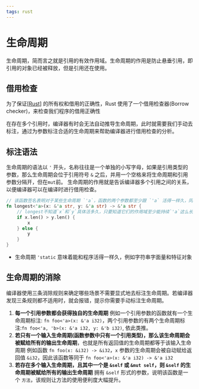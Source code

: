 ```yaml
---
tags: rust
---
```

# 生命周期

生命周期，简而言之就是引用的有效作用域。生命周期的作用是防止悬垂引用，即引用的对象已经被释放，但是引用还在使用。

## 借用检查

为了保证[[Rust]] 的所有权和借用的正确性，Rust 使用了一个借用检查器(Borrow checker)，来检查我们程序的借用正确性

在存在多个引用时，编译器有时会无法自动推导生命周期，此时就需要我们手动去标注，通过为参数标注合适的生命周期来帮助编译器进行借用检查的分析。

## 标注语法

生命周期的语法以 `'` 开头，名称往往是一个单独的小写字母，如果是引用类型的参数，那么生命周期会位于引用符号 `&` 之后，并用一个空格来将生命周期和引用参数分隔开，但在`mut`前。
生命周期的作用就是告诉编译器多个引用之间的关系，以便编译器可以在编译时进行借用检查。

```rust
// 该函数签名表明对于某些生命周期 `'a`，函数的两个参数都至少跟 `'a` 活得一样久，同时函数的返回引用也至少跟 `'a` 活得一样久。
fn longest<'a>(x: &'a str, y: &'a str) -> &'a str {
    // longest不知道`x`和`y`具体活多久，只要知道它们的作用域至少能持续`'a`这么长就行。
    if x.len() > y.len() {
        x
    } else {
        y
    }
}
```

* 生命周期 `'static` 意味着能和程序活得一样久，例如字符串字面量和特征对象

## 生命周期的消除

编译器使用三条消除规则来确定哪些场景不需要显式地去标注生命周期。若编译器发现三条规则都不适用时，就会报错，提示你需要手动标注生命周期。

1. **每一个引用参数都会获得独自的生命周期**
    例如一个引用参数的函数就有一个生命周期标注: `fn foo<'a>(x: &'a i32)`，两个引用参数的有两个生命周期标注:`fn foo<'a, 'b>(x: &'a i32, y: &'b i32)`, 依此类推。
2. **若只有一个输入生命周期(函数参数中只有一个引用类型)，那么该生命周期会被赋给所有的输出生命周期**，也就是所有返回值的生命周期都等于该输入生命周期
    例如函数 `fn foo(x: &i32) -> &i32`，`x` 参数的生命周期会被自动赋给返回值 `&i32`，因此该函数等同于 `fn foo<'a>(x: &'a i32) -> &'a i32`
3. **若存在多个输入生命周期，且其中一个是 `&self` 或 `&mut self`，则 `&self` 的生命周期被赋给所有的输出生命周期**
    拥有 `&self` 形式的参数，说明该函数是一个 `方法`，该规则让方法的使用便利度大幅提升。

[//begin]: # "Autogenerated link references for markdown compatibility"
[Rust]: ../rust.md "rust"
[//end]: # "Autogenerated link references"
